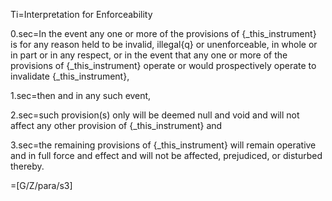 Ti=Interpretation for Enforceability

0.sec=In the event any one or more of the provisions of {_this_instrument} is for any reason held to be invalid, illegal{q} or unenforceable, in whole or in part or in any respect, or in the event that any one or more of the provisions of {_this_instrument} operate or would prospectively operate to invalidate {_this_instrument},

1.sec=then and in any such event,

2.sec=such provision(s) only will be deemed null and void and will not affect any other provision of {_this_instrument} and

3.sec=the remaining provisions of {_this_instrument} will remain operative and in full force and effect and will not be affected, prejudiced, or disturbed thereby.


=[G/Z/para/s3]
